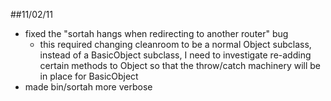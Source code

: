 ##11/02/11

- fixed the "sortah hangs when redirecting to another router" bug
  - this required changing cleanroom to be a normal Object subclass, instead of
    a BasicObject subclass, I need to investigate re-adding certain methods to
    Object so that the throw/catch machinery will be in place for BasicObject
- made bin/sortah more verbose

